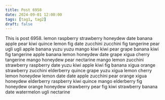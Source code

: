 ```yaml
---
title: Post 6958
date: 2024-09-01 12:00:00
tags: [tag1, tag2]
draft: false
---
```

This is post 6958.
lemon
raspberry
strawberry
honeydew
date
banana
apple
pear
kiwi
quince
lemon
fig
date
zucchini
zucchini
fig
tangerine
pear
ugli
ugli
apple
banana
yuzu
yuzu
mango
kiwi
kiwi
pear
grape
banana
kiwi
fig
tangerine
apple
banana
lemon
honeydew
date
grape
xigua
cherry
tangerine
mango
honeydew
pear
nectarine
mango
lemon
zucchini
strawberry
raspberry
date
yuzu
kiwi
apple
kiwi
fig
banana
xigua
orange
strawberry
zucchini
elderberry
quince
grape
yuzu
xigua
lemon
cherry
lemon
honeydew
lemon
date
date
apple
zucchini
pear
orange
xigua
honeydew
elderberry
raspberry
kiwi
quince
mango
elderberry
fig
honeydew
orange
honeydew
strawberry
pear
fig
kiwi
strawberry
banana
date
watermelon
ugli
nectarine
